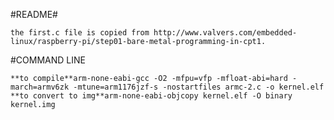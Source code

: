 #README#

	the first.c file is copied from http://www.valvers.com/embedded-linux/raspberry-pi/step01-bare-metal-programming-in-cpt1.

#COMMAND LINE

	**to compile**arm-none-eabi-gcc -O2 -mfpu=vfp -mfloat-abi=hard -march=armv6zk -mtune=arm1176jzf-s -nostartfiles armc-2.c -o kernel.elf
	**to convert to img**arm-none-eabi-objcopy kernel.elf -O binary kernel.img
	

